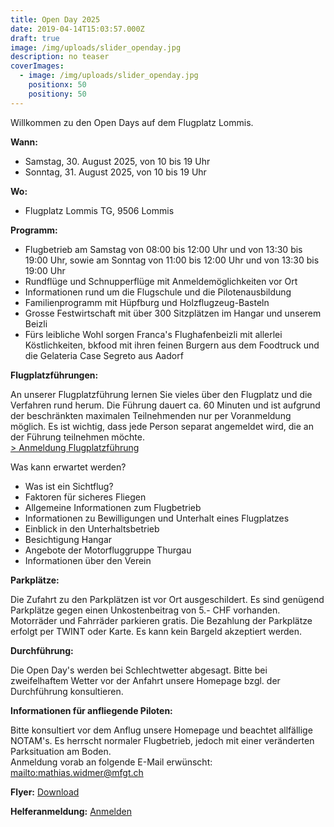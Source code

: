 ```yaml
---
title: Open Day 2025
date: 2019-04-14T15:03:57.000Z
draft: true
image: /img/uploads/slider_openday.jpg
description: no teaser
coverImages:
  - image: /img/uploads/slider_openday.jpg
    positionx: 50
    positiony: 50
---
```

Willkommen zu den Open Days auf dem Flugplatz Lommis.

**Wann:**

* Samstag, 30. August 2025, von 10 bis 19 Uhr
* Sonntag, 31. August 2025, von 10 bis 19 Uhr

**Wo:**

* Flugplatz Lommis TG, 9506 Lommis

**Programm:**

* Flugbetrieb am Samstag von 08:00 bis 12:00 Uhr und von 13:30 bis 19:00 Uhr, sowie am Sonntag von 11:00 bis 12:00 Uhr und von 13:30 bis 19:00 Uhr
* Rundflüge und Schnupperflüge mit Anmeldemöglichkeiten vor Ort
* Informationen rund um die Flugschule und die Pilotenausbildung
* Familienprogramm mit Hüpfburg und Holzflugzeug-Basteln
* Grosse Festwirtschaft mit über 300 Sitzplätzen im Hangar und unserem Beizli
* Fürs leibliche Wohl sorgen Franca's Flughafenbeizli mit allerlei Köstlichkeiten, bkfood mit ihren feinen Burgern aus dem Foodtruck und die Gelateria Case Segreto aus Aadorf

**Flugplatzführungen:**

An unserer Flugplatzführung lernen Sie vieles über den Flugplatz und die Verfahren rund herum. Die Führung dauert ca. 60 Minuten und ist aufgrund der beschränkten maximalen Teilnehmenden nur per Voranmeldung möglich. Es ist wichtig, dass jede Person separat angemeldet wird, die an der Führung teilnehmen möchte.\
[\> Anmeldung Flugplatzführung](https://doodle.com/sign-up-sheet/participate/d616e7a1-728a-4daa-878b-a7f625b9420e/select)

Was kann erwartet werden? 

* Was ist ein Sichtflug? 
* Faktoren für sicheres Fliegen 
* Allgemeine Informationen zum Flugbetrieb 
* Informationen zu Bewilligungen und Unterhalt eines Flugplatzes 
* Einblick in den Unterhaltsbetrieb 
* Besichtigung Hangar 
* Angebote der Motorfluggruppe Thurgau 
* Informationen über den Verein

**Parkplätze:**

Die Zufahrt zu den Parkplätzen ist vor Ort ausgeschildert.
Es sind genügend Parkplätze gegen einen Unkostenbeitrag von 5.- CHF vorhanden. Motorräder und Fahrräder parkieren gratis.
Die Bezahlung der Parkplätze erfolgt per TWINT oder Karte. Es kann kein Bargeld akzeptiert werden.

**Durchführung:**

Die Open Day's werden bei Schlechtwetter abgesagt. Bitte bei zweifelhaftem Wetter vor der Anfahrt unsere Homepage bzgl. der Durchführung konsultieren.

**Informationen für anfliegende Piloten:**

Bitte konsultiert vor dem Anflug unsere Homepage und beachtet allfällige NOTAM's. Es herrscht normaler Flugbetrieb, jedoch mit einer veränderten Parksituation am Boden.\
Anmeldung vorab an folgende E-Mail erwünscht: <mailto:mathias.widmer@mfgt.ch>

**Flyer:** [Download](https://drive.google.com/file/d/1VcNAFnJ1HEYZpzQhdQY0Z4k7DSdBWn5M/view?usp=sharing)

**Helferanmeldung:** [Anmelden](https://docs.google.com/forms/d/e/1FAIpQLScmCIh3t1gTIcTi1omlevZgTGX65LALHhW9l5t1SObJ2TZd2w/viewform?pli=1)
